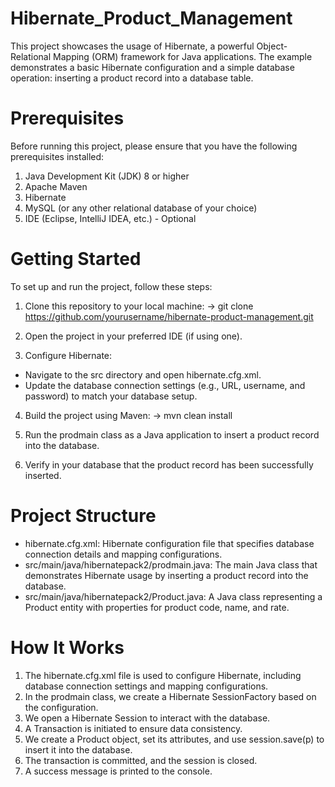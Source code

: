 # Hibernate_Product_Management
This project showcases the usage of Hibernate, a powerful Object-Relational Mapping (ORM) framework for Java applications. The example demonstrates a basic Hibernate configuration and a simple database operation: inserting a product record into a database table.

# Prerequisites
Before running this project, please ensure that you have the following prerequisites installed:

1. Java Development Kit (JDK) 8 or higher
2. Apache Maven
3. Hibernate
4. MySQL (or any other relational database of your choice)
5. IDE (Eclipse, IntelliJ IDEA, etc.) - Optional

# Getting Started
To set up and run the project, follow these steps:

1. Clone this repository to your local machine:
-> git clone https://github.com/yourusername/hibernate-product-management.git

2. Open the project in your preferred IDE (if using one).
3. Configure Hibernate:

- Navigate to the src directory and open hibernate.cfg.xml.
- Update the database connection settings (e.g., URL, username, and password) to match your database setup.

4. Build the project using Maven:
-> mvn clean install

5. Run the prodmain class as a Java application to insert a product record into the database.
6. Verify in your database that the product record has been successfully inserted.

# Project Structure
- hibernate.cfg.xml: Hibernate configuration file that specifies database connection details and mapping configurations.
- src/main/java/hibernatepack2/prodmain.java: The main Java class that demonstrates Hibernate usage by inserting a product record into the database.
- src/main/java/hibernatepack2/Product.java: A Java class representing a Product entity with properties for product code, name, and rate.

# How It Works
1. The hibernate.cfg.xml file is used to configure Hibernate, including database connection settings and mapping configurations.
2. In the prodmain class, we create a Hibernate SessionFactory based on the configuration.
3. We open a Hibernate Session to interact with the database.
4. A Transaction is initiated to ensure data consistency.
5. We create a Product object, set its attributes, and use session.save(p) to insert it into the database.
6. The transaction is committed, and the session is closed.
7. A success message is printed to the console.

